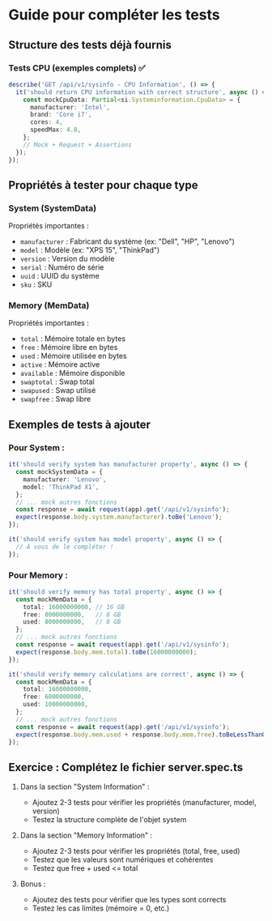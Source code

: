 # Guide pour compléter les tests

## Structure des tests déjà fournis

### Tests CPU (exemples complets) ✅
```typescript
describe('GET /api/v1/sysinfo - CPU Information', () => {
  it('should return CPU information with correct structure', async () => {
    const mockCpuData: Partial<si.Systeminformation.CpuData> = {
      manufacturer: 'Intel',
      brand: 'Core i7',
      cores: 4,
      speedMax: 4.0,
    };
    // Mock + Request + Assertions
  });
});
```

## Propriétés à tester pour chaque type

### System (SystemData)
Propriétés importantes :
- `manufacturer` : Fabricant du système (ex: "Dell", "HP", "Lenovo")
- `model` : Modèle (ex: "XPS 15", "ThinkPad")
- `version` : Version du modèle
- `serial` : Numéro de série
- `uuid` : UUID du système
- `sku` : SKU

### Memory (MemData)
Propriétés importantes :
- `total` : Mémoire totale en bytes
- `free` : Mémoire libre en bytes
- `used` : Mémoire utilisée en bytes
- `active` : Mémoire active
- `available` : Mémoire disponible
- `swaptotal` : Swap total
- `swapused` : Swap utilisé
- `swapfree` : Swap libre

## Exemples de tests à ajouter

### Pour System :
```typescript
it('should verify system has manufacturer property', async () => {
  const mockSystemData = {
    manufacturer: 'Lenovo',
    model: 'ThinkPad X1',
  };
  // ... mock autres fonctions
  const response = await request(app).get('/api/v1/sysinfo');
  expect(response.body.system.manufacturer).toBe('Lenovo');
});

it('should verify system has model property', async () => {
  // À vous de le compléter !
});
```

### Pour Memory :
```typescript
it('should verify memory has total property', async () => {
  const mockMemData = {
    total: 16000000000, // 16 GB
    free: 8000000000,   // 8 GB
    used: 8000000000,   // 8 GB
  };
  // ... mock autres fonctions
  const response = await request(app).get('/api/v1/sysinfo');
  expect(response.body.mem.total).toBe(16000000000);
});

it('should verify memory calculations are correct', async () => {
  const mockMemData = {
    total: 16000000000,
    free: 6000000000,
    used: 10000000000,
  };
  // ... mock autres fonctions
  const response = await request(app).get('/api/v1/sysinfo');
  expect(response.body.mem.used + response.body.mem.free).toBeLessThanOrEqual(response.body.mem.total);
});
```

## Exercice : Complétez le fichier server.spec.ts

1. Dans la section "System Information" :
   - Ajoutez 2-3 tests pour vérifier les propriétés (manufacturer, model, version)
   - Testez la structure complète de l'objet system

2. Dans la section "Memory Information" :
   - Ajoutez 2-3 tests pour vérifier les propriétés (total, free, used)
   - Testez que les valeurs sont numériques et cohérentes
   - Testez que free + used <= total

3. Bonus :
   - Ajoutez des tests pour vérifier que les types sont corrects
   - Testez les cas limites (mémoire = 0, etc.)
